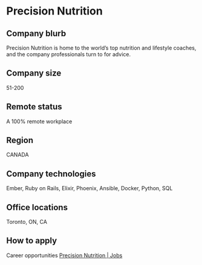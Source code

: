 # Precision Nutrition

## Company blurb

Precision Nutrition is home to the world’s top nutrition and lifestyle coaches, and the company professionals turn to for advice.

## Company size

51-200

## Remote status

A 100% remote workplace

## Region

CANADA

## Company technologies

Ember, Ruby on Rails, Elixir, Phoenix, Ansible, Docker, Python, SQL

## Office locations

Toronto, ON, CA

## How to apply

Career opportunities [Precision Nutrition | Jobs](https://www.precisionnutrition.com/jobs)
